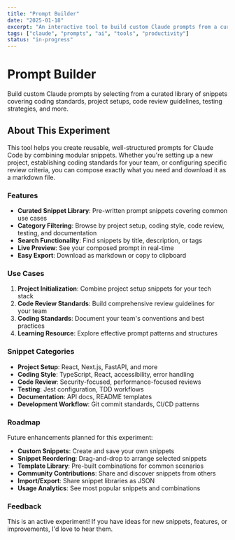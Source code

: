 ```yaml
---
title: "Prompt Builder"
date: "2025-01-18"
excerpt: "An interactive tool to build custom Claude prompts from a curated library of snippets. Combine best practices, coding standards, and configuration templates into downloadable prompts."
tags: ["claude", "prompts", "ai", "tools", "productivity"]
status: "in-progress"
---
```


# Prompt Builder

Build custom Claude prompts by selecting from a curated library of snippets covering coding standards, project setups, code review guidelines, testing strategies, and more.

<PromptBuilder />

## About This Experiment

This tool helps you create reusable, well-structured prompts for Claude Code by combining modular snippets. Whether you're setting up a new project, establishing coding standards for your team, or configuring specific review criteria, you can compose exactly what you need and download it as a markdown file.

### Features

- **Curated Snippet Library**: Pre-written prompt snippets covering common use cases
- **Category Filtering**: Browse by project setup, coding style, code review, testing, and documentation
- **Search Functionality**: Find snippets by title, description, or tags
- **Live Preview**: See your composed prompt in real-time
- **Easy Export**: Download as markdown or copy to clipboard

### Use Cases

1. **Project Initialization**: Combine project setup snippets for your tech stack
2. **Code Review Standards**: Build comprehensive review guidelines for your team
3. **Coding Standards**: Document your team's conventions and best practices
4. **Learning Resource**: Explore effective prompt patterns and structures

### Snippet Categories

- **Project Setup**: React, Next.js, FastAPI, and more
- **Coding Style**: TypeScript, React, accessibility, error handling
- **Code Review**: Security-focused, performance-focused reviews
- **Testing**: Jest configuration, TDD workflows
- **Documentation**: API docs, README templates
- **Development Workflow**: Git commit standards, CI/CD patterns

### Roadmap

Future enhancements planned for this experiment:

- **Custom Snippets**: Create and save your own snippets
- **Snippet Reordering**: Drag-and-drop to arrange selected snippets
- **Template Library**: Pre-built combinations for common scenarios
- **Community Contributions**: Share and discover snippets from others
- **Import/Export**: Share snippet libraries as JSON
- **Usage Analytics**: See most popular snippets and combinations

### Feedback

This is an active experiment! If you have ideas for new snippets, features, or improvements, I'd love to hear them.
